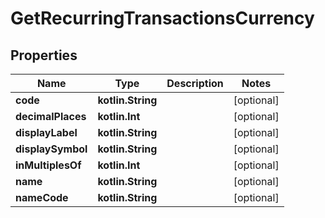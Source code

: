 
# GetRecurringTransactionsCurrency

## Properties
| Name | Type | Description | Notes |
| ------------ | ------------- | ------------- | ------------- |
| **code** | **kotlin.String** |  |  [optional] |
| **decimalPlaces** | **kotlin.Int** |  |  [optional] |
| **displayLabel** | **kotlin.String** |  |  [optional] |
| **displaySymbol** | **kotlin.String** |  |  [optional] |
| **inMultiplesOf** | **kotlin.Int** |  |  [optional] |
| **name** | **kotlin.String** |  |  [optional] |
| **nameCode** | **kotlin.String** |  |  [optional] |



